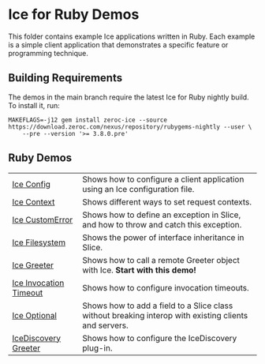 # Ice for Ruby Demos

This folder contains example Ice applications written in Ruby. Each example is a simple client application that
demonstrates a specific feature or programming technique.

## Building Requirements

The demos in the main branch require the latest Ice for Ruby nightly build. To install it, run:

```shell
MAKEFLAGS=-j12 gem install zeroc-ice --source https://download.zeroc.com/nexus/repository/rubygems-nightly --user \
    --pre --version '>= 3.8.0.pre'
```

## Ruby Demos

|                                                    |                                                                                                       |
|----------------------------------------------------|-------------------------------------------------------------------------------------------------------|
| [Ice Config](./Ice/config/)                        | Shows how to configure a client application using an Ice configuration file.                          |
| [Ice Context](./Ice/context/)                      | Shows different ways to set request contexts.                                                         |
| [Ice CustomError](./Ice/customError/)              | Shows how to define an exception in Slice, and how to throw and catch this exception.                 |
| [Ice Filesystem](./Ice/filesystem/)                | Shows the power of interface inheritance in Slice.                                                    |
| [Ice Greeter](./Ice/greeter/)                      | Shows how to call a remote Greeter object with Ice. **Start with this demo!**                         |
| [Ice Invocation Timeout](./Ice/invocationTimeout/) | Shows how to configure invocation timeouts.                                                           |
| [Ice Optional](./Ice/optional/)                    | Shows how to add a field to a Slice class without breaking interop with existing clients and servers. |
| [IceDiscovery Greeter](./IceDiscovery/greeter/)    | Shows how to configure the IceDiscovery plug-in.                                                      |
